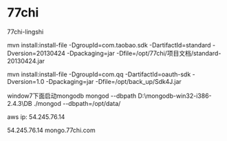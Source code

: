 77chi
=====

77chi-lingshi

mvn install:install-file -DgroupId=com.taobao.sdk -DartifactId=standard -Dversion=20130424 -Dpackaging=jar -Dfile=/opt/77chi/项目文档/standard-20130424.jar

mvn install:install-file -DgroupId=com.qq -DartifactId=oauth-sdk -Dversion=1.0 -Dpackaging=jar -Dfile=/opt/back_up/Sdk4J.jar

window7下面启动mongodb
mongod --dbpath D:\mongodb-win32-i386-2.4.3\DB
./mongod --dbpath=/opt/data/

aws ip:
54.245.76.14

54.245.76.14 mongo.77chi.com